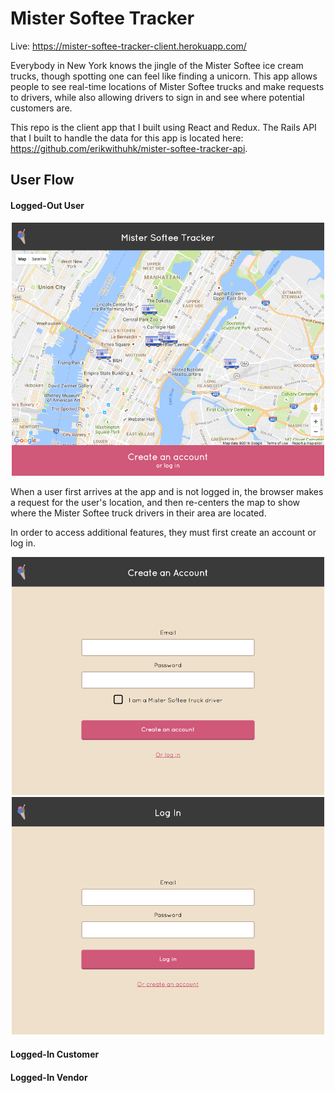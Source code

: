 # Mister Softee Tracker

Live: https://mister-softee-tracker-client.herokuapp.com/

Everybody in New York knows the jingle of the Mister Softee ice cream trucks, though spotting one can feel like finding a unicorn. This app allows people to see real-time locations of Mister Softee trucks and make requests to drivers, while also allowing drivers to sign in and see where potential customers are.

This repo is the client app that I built using React and Redux. The Rails API that I built to handle the data for this app is located here: https://github.com/erikwithuhk/mister-softee-tracker-api.

## User Flow

#### Logged-Out User
<p align="center" ><img src="./screenshots/home_no-auth.png" alt="Home | Unauthenticated" width="500" /></p>

When a user first arrives at the app and is not logged in, the browser makes a request for the user's location, and then re-centers the map to show where the Mister Softee truck drivers in their area are located.

In order to access additional features, they must first create an account or log in.

<p align="center"><img src="./screenshots/signup.png" alt="Sign up" width="500" style="display: inline-block" /><img src="./screenshots/login.png" alt="Log in" width="500" style="display: inline-block"/></p>


#### Logged-In Customer

#### Logged-In Vendor
